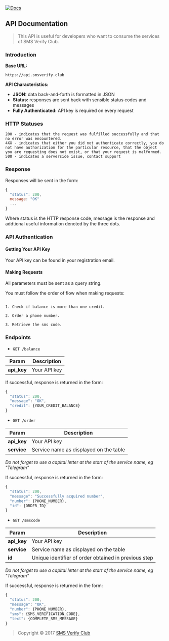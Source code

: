 [![Docs](http://img.shields.io/badge/API-v1-00aced.svg?style=flat-square)](https://github.com/smsverifyclub/smsverify-api)

## API Documentation

>This API is useful for developers who want to consume the services of SMS Verify Club.

### Introduction

**Base URL:**

`https://api.smsverify.club`

**API Characteristics:**

- **JSON:** data back-and-forth is formatted in JSON
- **Status:** responses are sent back with sensible status codes and messages
- **Fully Authenticated:** API key is required on every request

### HTTP Statuses

```
200 - indicates that the request was fulfilled successfully and that no error was encountered.
4XX - indicates that either you did not authenticate correctly, you do not have authorization for the particular resource, that the object you are requesting does not exist, or that your request is malformed.
500 - indicates a serverside issue, contact support
```

### Response

Responses will be sent in the form:

```js
{
  "status": 200,
  message: "OK"
  ...
}
```

Where status is the HTTP response code, message is the response and addtional useful information denoted by the three dots.

### API Authentication

#### Getting Your API Key

Your API key can be found in your registration email.

#### Making Requests

All parameters must be sent as a query string.

You must follow the order of flow when making requests:

```

1. Check if balance is more than one credit.

2. Order a phone number.

3. Retrieve the sms code.

```

### Endpoints

- `GET /balance`


Param | Description 
--- | --- 
**api_key** | Your API key


If successful, response is returned in the form:

```js
{
  "status": 200,
  "message": "OK",
  "credit": {YOUR_CREDIT_BALANCE}
}
```


- `GET /order`


Param | Description 
--- | --- 
**api_key** | Your API key
**service** | Service name as displayed on the table

_Do not forget to use a capital letter at the start of the service name, eg "Telegram"_


If successful, response is returned in the form:

```js
{
  "status": 200,
  "message": "Successfully acquired number",
  "number": {PHONE_NUMBER},
  "id": {ORDER_ID}
}
```


- `GET /smscode`


Param | Description 
--- | --- 
**api_key** | Your API key
**service** | Service name as displayed on the table
**id** | Unique identifier of order obtained in previous step

_Do not forget to use a capital letter at the start of the service name, eg "Telegram"_


If successful, response is returned in the form:

```js
{
  "status": 200,
  "message": "OK",
  "number": {PHONE_NUMBER},
  "sms": {SMS_VERIFICATION_CODE},
  "text": {COMPLETE_SMS_MESSAGE}
}
```


> Copyright © 2017 [SMS Verify Club](https://github.com/smsverifyclub)


